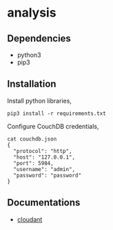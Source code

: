 # analysis

## Dependencies
- python3
- pip3

## Installation
Install python libraries,
```
pip3 install -r requirements.txt
```
Configure CouchDB credentials,
```
cat couchdb.json 
{
  "protocol": "http",
  "host": "127.0.0.1",
  "port": 5984,
  "username": "admin",
  "password": "password"
}
``` 

## Documentations

- [cloudant](https://python-cloudant.readthedocs.io/en/latest/)